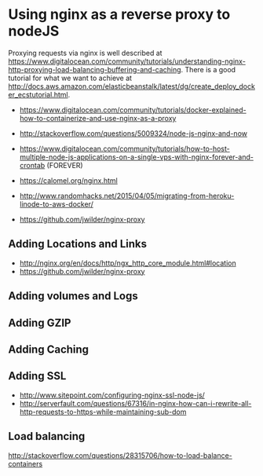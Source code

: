 # Using nginx as a reverse proxy to nodeJS

Proxying requests via nginx is well described at https://www.digitalocean.com/community/tutorials/understanding-nginx-http-proxying-load-balancing-buffering-and-caching.
There is a good tutorial for what we want to achieve at http://docs.aws.amazon.com/elasticbeanstalk/latest/dg/create_deploy_docker_ecstutorial.html.



- https://www.digitalocean.com/community/tutorials/docker-explained-how-to-containerize-and-use-nginx-as-a-proxy

- http://stackoverflow.com/questions/5009324/node-js-nginx-and-now
- https://www.digitalocean.com/community/tutorials/how-to-host-multiple-node-js-applications-on-a-single-vps-with-nginx-forever-and-crontab (FOREVER)
- https://calomel.org/nginx.html
- http://www.randomhacks.net/2015/04/05/migrating-from-heroku-linode-to-aws-docker/
- https://github.com/jwilder/nginx-proxy



## Adding Locations and Links

- http://nginx.org/en/docs/http/ngx_http_core_module.html#location
- https://github.com/jwilder/nginx-proxy


## Adding volumes and Logs



## Adding GZIP



## Adding Caching



## Adding SSL

- http://www.sitepoint.com/configuring-nginx-ssl-node-js/
- http://serverfault.com/questions/67316/in-nginx-how-can-i-rewrite-all-http-requests-to-https-while-maintaining-sub-dom

## Load balancing

http://stackoverflow.com/questions/28315706/how-to-load-balance-containers